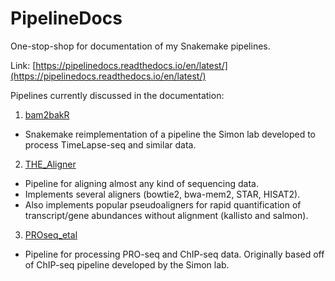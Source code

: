 # PipelineDocs
One-stop-shop for documentation of my Snakemake pipelines.

Link: [https://pipelinedocs.readthedocs.io/en/latest/](https://pipelinedocs.readthedocs.io/en/latest/)

Pipelines currently discussed in the documentation:

1. [bam2bakR](https://github.com/simonlabcode/bam2bakR/blob/main/README.md)
  - Snakemake reimplementation of a pipeline the Simon lab developed to process TimeLapse-seq and similar data.
2. [THE_Aligner](https://github.com/isaacvock/THE_Aligner)
  - Pipeline for aligning almost any kind of sequencing data.
  - Implements several aligners (bowtie2, bwa-mem2, STAR, HISAT2).
  - Also implements popular pseudoaligners for rapid quantification of transcript/gene abundances without alignment (kallisto and salmon).
3. [PROseq_etal](https://github.com/isaacvock/PROseq_etal)
  - Pipeline for processing PRO-seq and ChIP-seq data. Originally based off of ChIP-seq pipeline developed by the Simon lab.
